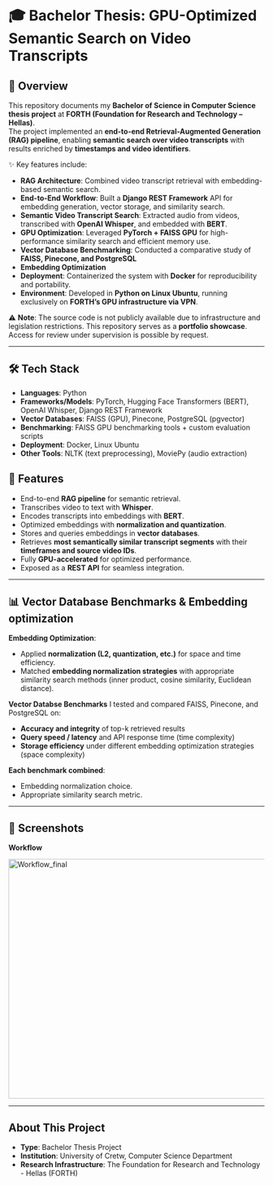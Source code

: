 # 🎓 Bachelor Thesis: GPU-Optimized Semantic Search on Video Transcripts

## 📌 Overview
This repository documents my **Bachelor of Science in Computer Science thesis project** at **FORTH (Foundation for Research and Technology – Hellas)**.  
The project implemented an **end-to-end Retrieval-Augmented Generation (RAG) pipeline**, enabling **semantic search over video transcripts** with results enriched by **timestamps and video identifiers**. 

✨ Key features include:  
- **RAG Architecture**: Combined video transcript retrieval with embedding-based semantic search.  
- **End-to-End Workflow**: Built a **Django REST Framework** API for embedding generation, vector storage, and similarity search.  
- **Semantic Video Transcript Search**: Extracted audio from videos, transcribed with **OpenAI Whisper**, and embedded with **BERT**.  
- **GPU Optimization**: Leveraged **PyTorch + FAISS GPU** for high-performance similarity search and efficient memory use.
- **Vector Database Benchmarking**: Conducted a comparative study of **FAISS, Pinecone, and PostgreSQL**  
- **Embedding Optimization**  
- **Deployment**: Containerized the system with **Docker** for reproducibility and portability.  
- **Environment**: Developed in **Python on Linux Ubuntu**, running exclusively on **FORTH’s GPU infrastructure via VPN**.


⚠️ **Note**: The source code is not publicly available due to infrastructure and legislation restrictions. This repository serves as a **portfolio showcase**. Access for review under supervision is possible by request.

---

## 🛠️ Tech Stack
- **Languages**: Python  
- **Frameworks/Models**: PyTorch, Hugging Face Transformers (BERT), OpenAI Whisper, Django REST Framework  
- **Vector Databases**: FAISS (GPU), Pinecone, PostgreSQL (pgvector)  
- **Benchmarking**: FAISS GPU benchmarking tools + custom evaluation scripts  
- **Deployment**: Docker, Linux Ubuntu  
- **Other Tools**: NLTK (text preprocessing), MoviePy (audio extraction)


## 🚀 Features
- End-to-end **RAG pipeline** for semantic retrieval.  
- Transcribes video to text with **Whisper**.  
- Encodes transcripts into embeddings with **BERT**.  
- Optimized embeddings with **normalization and quantization**.  
- Stores and queries embeddings in **vector databases**.  
- Retrieves **most semantically similar transcript segments** with their **timeframes and source video IDs**.  
- Fully **GPU-accelerated** for optimized performance.  
- Exposed as a **REST API** for seamless integration.  

---

## 📊 Vector Database Benchmarks & Embedding optimization 

**Embedding Optimization**:  
  - Applied **normalization (L2, quantization, etc.)** for space and time efficiency.  
  - Matched **embedding normalization strategies** with appropriate similarity search methods (inner product, cosine similarity, Euclidean distance). 

**Vector Databse Benchmarks**
I tested and compared FAISS, Pinecone, and PostgreSQL on:  
- **Accuracy and integrity** of top-k retrieved results  
- **Query speed / latency** and API response time (time complexity)  
- **Storage efficiency** under different embedding optimization strategies (space complexity)

**Each benchmark combined**:  
- Embedding normalization choice.  
- Appropriate similarity search metric.

---

## 📸 Screenshots 
**Workflow**

<img width="754" height="471" alt="Workflow_final" src="https://github.com/user-attachments/assets/2572ace9-4a97-414e-963f-2e6041e494bc" />

---

## About This Project
- **Type**: Bachelor Thesis Project  
- **Institution**: University of Cretw, Computer Science Department  
- **Research Infrastructure**: The Foundation for Research and Technology - Hellas (FORTH) 

